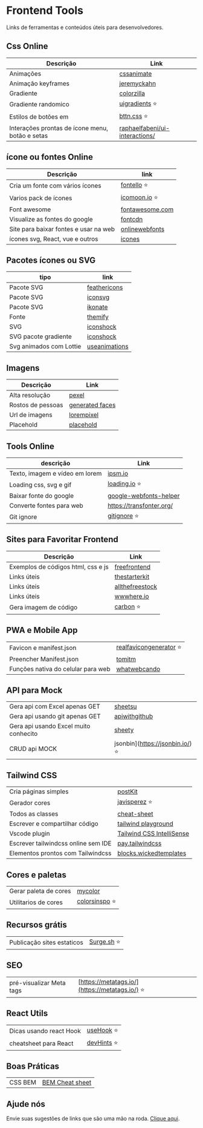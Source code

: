 

# Frontend Tools 

Links de ferramentas e conteúdos úteis para desenvolvedores.



## Css Online

|Descrição  | Link|
|---------|-------|
|Animações|[cssanimate](http://cssanimate.com/)  |
|Animação keyframes |[jeremyckahn](https://jeremyckahn.github.io/stylie/)  |
|Gradiente| [colorzilla](http://www.colorzilla.com/gradient-editor/)|
|Gradiente randomico|[uigradients](https://uigradients.com/) ⭐|
|Estilos de botões em|[bttn.css](https://bttn.surge.sh/) ⭐|
|Interações prontas de ícone menu, botão e setas | [raphaelfabeni/ui-interactions/](https://raphaelfabeni.com/ui-interactions/) |

##  ícone ou fontes Online
| Descrição | link  |
|--|--|
| Cria um fonte com vários ícones  | [fontello](http://fontello.com/)  ⭐|
|Varios pack de ícones|[icomoon.io](https://icomoon.io/) ⭐|
|Font awesome|[fontawesome.com](https://fontawesome.com/?from=io)|
|Visualize as fontes do google|[fontcdn](https://fontcdn.org/ "fontcdn")|
|Site para baixar fontes e usar na web | [onlinewebfonts](https://www.onlinewebfonts.com/download/2d87be206e81000fd9cc47b84d06e9f6)|
| ícones svg, React, vue e outros | [icones](https://icones.js.org/) | 



## Pacotes ícones ou SVG  
| tipo | link  |
|--|--|
| Pacote SVG |[feathericons](https://feathericons.com/)|
| Pacote SVG |[iconsvg](https://iconsvg.xyz/)|
| Pacote SVG |[ikonate](https://www.ikonate.com)|
| Fonte |[themify](https://themify.me/themify-icons)|
| SVG |[iconshock](https://www.iconshock.com/svg-color/)|
| SVG pacote gradiente |[iconshock](https://www.iconshock.com/svg-icons/)|
| Svg animados com Lottie | [useanimations](https://useanimations.com/#explore)

## Imagens  
| Descrição  | Link |
|---------------------------------|-----------------------|
| Alta resolução   | [pexel](https://www.pexels.com/) |
| Rostos de pessoas |[generated faces](https://generated.photos/faces)|
| Url de imagens | [lorempixel](http://lorempixel.com/) |
|Placehold |[placehold](http://placehold.it/)|



## Tools Online
| descrição| Link  |
|--|--|
| Texto, imagem e vídeo em lorem | [ipsm.io](https://ipsm.io/)
|Loading css, svg e gif|[loading.io](https://loading.io/) ⭐|
|Baixar fonte do google|[google-webfonts-helper](https://google-webfonts-helper.herokuapp.com/fonts)| 
|Converte fontes para web | https://transfonter.org/|
|Git ignore |[gitignore](https://www.gitignore.io/)  ⭐|




## Sites para Favoritar   Frontend

| Descrição | Link  |
|--|--|
| Exemplos de códigos html, css e js| [freefrontend](https://freefrontend.com/) |
|Links úteis |[thestarterkit](https://www.thestarterkit.info/ "thestarterkit")|
|Links úteis|[allthefreestock](https://allthefreestock.com/ "allthefreestock")|
|Links úteis|[wwwhere.io](http://wwwhere.io/ "wwwhere.io")|
|Gera imagem de código |[carbon](https://carbon.now.sh/ "carbon") ⭐|



## PWA  e Mobile App
|  | |
|--|--|
| Favicon e manifest.json | [realfavicongenerator](https://realfavicongenerator.net/)  ⭐| 
| Preencher Manifest.json  | [tomitm](https://tomitm.github.io/appmanifest/) |
| Funções nativa do celular para web | [whatwebcando](https://whatwebcando.today/) |  



##  API para Mock 
|  | |
|--|--|
| Gera api com Excel apenas GET  |[sheetsu](https://sheetsu.com/dashboard) |
| Gera api usando git apenas GET  |[apiwithgithub](https://apiwithgithub.com/) |
| Gera api usando Excel muito conhecito  |[sheety](https://sheety.co/) |
| CRUD api MOCK |jsonbin](https://jsonbin.io/) ⭐|


## Tailwind CSS
|  | |
|--|--|
| Cria páginas simples |[postKit](stitches) |
| Gerador cores | [javisperez](https://javisperez.github.io/tailwindcolorshades) ⭐ |
| Todos as classes | [cheat-sheet](https://nerdcave.com/tailwind-cheat-sheet) |
| Escrever e compartilhar código | [tailwind playground](https://play.tailwindcss.com/?ref=producthunt)|
| Vscode plugin | [Tailwind CSS IntelliSense ](https://marketplace.visualstudio.com/items?itemName=bradlc.vscode-tailwindcss) |
| Escrever tailwindcss online sem IDE | [pay.tailwindcss](https://play.tailwindcss.com/?ref=producthunt) | 
| Elementos prontos com Tailwindcss | [blocks.wickedtemplates](https://blocks.wickedtemplates.com/) | 

## Cores e paletas 
|  | |
|--|--|
| Gerar paleta de cores |[mycolor](https://mycolor.space) |
| Utilitarios de cores  |[colorsinspo](https://colorsinspo.com/color-tools/games/guess-the-next-color) ⭐ |

## Recursos grátis
| | | 
|-- |-- | 
| Publicação sites estaticos  | [Surge.sh](https://surge.sh/) ⭐ | 


## SEO
| | | 
|-- |-- | 
| pré-visualizar Meta tags  | [https://metatags.io/](https://metatags.io/) ⭐ | 


## React Utils
| | | 
|-|-|
|Dicas usando react Hook | [useHook](https://usehooks.com/)  ⭐|
| cheatsheet para React | [devHints](https://devhints.io/react)  ⭐ |   

## Boas Práticas
| | | 
|-|-|
| CSS BEM | [BEM Cheat sheet](https://9elements.com/bem-cheat-sheet/) |


## Ajude nós
Envie suas sugestões  de links que são uma mão na roda.
[Clique aqui](https://github.com/raulmelo/links-uteis/issues).


